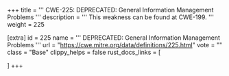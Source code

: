 +++
title = '''
CWE-225: DEPRECATED: General Information Management Problems
'''
description	= '''
This weakness can be found at CWE-199.
'''
weight = 225

[extra]
id = 225
name = '''
DEPRECATED: General Information Management Problems
'''
url = "https://cwe.mitre.org/data/definitions/225.html"
vote = ""
class = "Base"
clippy_helps = false
rust_docs_links = [
	
]
+++
